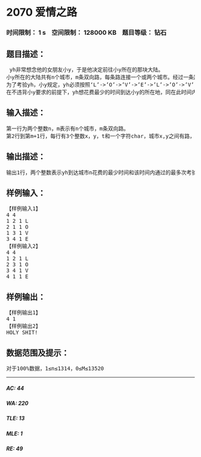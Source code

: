 # 2070 爱情之路   
### 时间限制： 1 s&nbsp;&nbsp;&nbsp;&nbsp;空间限制： 128000 KB&nbsp;&nbsp;&nbsp;&nbsp;题目等级： 钻石  
## 题目描述：  

<pre>
 yh非常想念他的女朋友小y，于是他决定前往小y所在的那块大陆。
小y所在的大陆共有n个城市，m条双向路，每条路连接一个或两个城市。经过一条路ei需要耗费时间ti。此外，每条路均有一个特定标识，为’L’,’O’,’V’,’E’，中的某个字母。yh从1号城市出发，前往位于n号城市的小y所在处。
为了考验yh，小y规定，yh必须按照‘L’->’O’->’V’->’E’->’L’->’O’->’V’->’E’->.... 的顺序选择路，且所走的第一条路是’L’,最后一条路是’E’，每走完一个完整的’LOVE’算是通过一次考验
在不违背小y要求的前提下，yh想花费最少的时间到达小y的所在地，同在此时间内完成最多次考验。你能帮yh算出，他最少要花多久到达城市n，完成多少次考验呢？
</pre>
  
  
## 输入描述：  

<pre>
第一行为两个整数n，m表示有n个城市，m条双向路。
第2行到第m+1行，每行有3个整数x，y，t和一个字符char，城市x,y之间有路，通过这条路花费的时间为t，这条路的特殊标志为 char。
</pre>
  
  
## 输出描述：  

<pre>
输出1行，两个整数表示yh到达城市n花费的最少时间和该时间内通过的最多次考验数，如果不能到达则输出’HOLY SHIT!’
</pre>
  
  
## 样例输入：  

<pre>
【样例输入1】
4 4
1 2 1 L
2 1 1 O
1 3 1 V
3 4 1 E
【样例输入2】
4 4
1 2 1 L
2 3 1 O
3 4 1 V
4 1 1 E
</pre>
  
  
## 样例输出：  

<pre>
【样例输出1】
4 1
【样例输出2】
HOLY SHIT!
</pre>
  
  
## 数据范围及提示：  

<pre>
对于100%数据，1≤n≤1314，0≤M≤13520
</pre>
  
  
***  

##### AC: 44  
##### WA: 220  
##### TLE: 13  
##### MLE: 1  
##### RE: 49  
